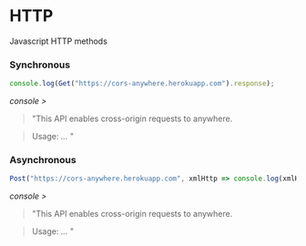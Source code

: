 # HTTP
Javascript HTTP methods

### Synchronous

```Javascript
console.log(Get("https://cors-anywhere.herokuapp.com").response);
```
*console >*
>"This API enables cross-origin requests to anywhere.

>Usage:
>*...*
>"

### Asynchronous

```Javascript
Post("https://cors-anywhere.herokuapp.com", xmlHttp => console.log(xmlHttp.response))
```
*console >*
> "This API enables cross-origin requests to anywhere.

>Usage:
>*...*
>"

